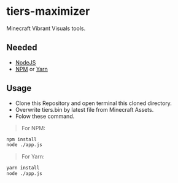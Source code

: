 # tiers-maximizer
Minecraft Vibrant Visuals tools.

## Needed
* [NodeJS](https://nodejs.org)
* [NPM](https://npmjs.com) or [Yarn](https://yarnpkg.com)
## Usage
-   Clone this Repository and open terminal this cloned directory.
-   Overwrite tiers.bin by latest file from Minecraft Assets.
-   Folow these command.

> For NPM:
```bash
npm install
node ./app.js
```
> For Yarn:
```bash
yarn install
node ./app.js
```